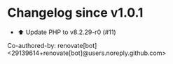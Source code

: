# Changelog since v1.0.1
- ⬆️ Update PHP to v8.2.29-r0 (#11)

Co-authored-by: renovate[bot] <29139614+renovate[bot]@users.noreply.github.com> 
